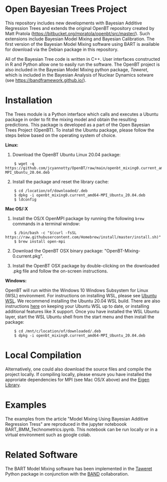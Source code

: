 # Open Bayesian Trees Project
This repository includes new developments with Bayesian Additive Regression Trees and extends the original OpenBT repository created by Matt Pratola (https://bitbucket.org/mpratola/openbt/src/master/).
Such extensions include Bayesian Model Mixing and Bayesian Calibration. The first version of the Bayesian Model Mixing software using BART is available for download via the Debian package in this repository.

All of the Bayesian Tree code is written in C++. User interfaces constructed in R and Python allow one to easily run the software. The OpenBT project is also included in the Bayesian Model Mixing python package, *Taweret*, which is included in the Bayesian Analysis of Nuclear Dynamics sotware (see https://bandframework.github.io/). 


# Installation

The Trees module is a Python interface which calls and executes a Ubuntu package in order to fit the mixing model and obtain the resulting predictions. This package is developed as a part of the Open Bayesian Trees Project (OpenBT). To install the Ubuntu package, please follow the steps below based on the operating system of choice.


**Linux:**

1. Download the OpenBT Ubuntu Linux 20.04 package:

```    
    $ wget -q https://github.com/jcyannotty/OpenBT/raw/main/openbt_mixing0.current_amd64-MPI_Ubuntu_20.04.deb 
```    

2. Install the package and reset the library cache:

```    
    $ cd /location/of/downloaded/.deb
    $ dpkg -i openbt_mixing0.current_amd64-MPI_Ubuntu_20.04.deb
    $ ldconfig

```

**Mac OS/:X**

1. Install the OS/X OpenMPI package by running the following `brew` commands in a terminal window:

```
    $ /bin/bash -c "$(curl -fsSL https://raw.githubusercontent.com/Homebrew/install/master/install.sh)"
    $ brew install open-mpi
```    


2. Download the OpenBT OSX binary package: "OpenBT-Mixing-0.current.pkg".

3. Install the OpenBT OSX package by double-clicking on the downloaded .pkg file and follow the on-screen instructions.


**Windows:**

OpenBT will run within the Windows 10 Windows Subsystem for Linux (WSL) environment. For instructions on installing WSL, please see [Ubuntu WSL](https://ubuntu.com/wsl). We recommend installing the Ubuntu 20.04 WSL build. 
There are also instructions [here](https://wiki.ubuntu.com/WSL?action=subscribe&_ga=2.237944261.411635877.1601405226-783048612.1601405226#Installing_Packages_on_Ubuntu) on keeping your Ubuntu WSL up to date, or installing additional features like X support. Once you have installed the WSL Ubuntu layer, start the WSL Ubuntu shell from the start menu and then install the package:

```    
    $ cd /mnt/c/location/of/downloaded/.deb
    $ dpkg -i openbt_mixing0.current_amd64-MPI_Ubuntu_20.04.deb

```    

# Local Compilation

Alternatively, one could also download the source files and compile the project locally. If compiling locally, please ensure you have installed the approriate dependencies for MPI (see Mac OS/X above) and the [Eigen Library](https://eigen.tuxfamily.org/index.php?title=Main_Page). 


# Examples

The examples from the article "Model Mixing Using Bayesian Additive Regression Tress" are reproduced in the jupyter noteboook BART_BMM_Technometrics.ipynb. This notebook can be run locally or in a virtual environment such as google colab.


# Related Software

The BART Model Mixing software has been implemented in the [Taweret](https://github.com/TaweretOrg/Taweret/tree/main) Python package in conjunction with the [BAND](https://bandframework.github.io/) collaboration.